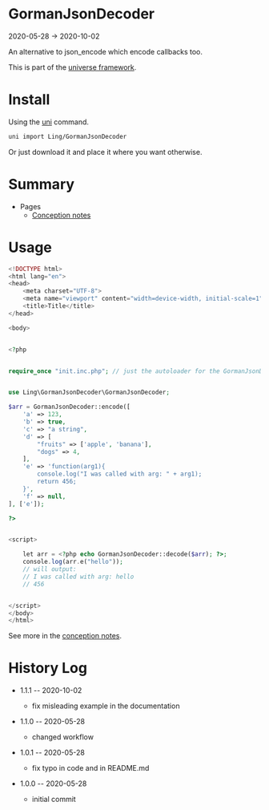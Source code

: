 GormanJsonDecoder
===========
2020-05-28 -> 2020-10-02



An alternative to json_encode which encode callbacks too.


This is part of the [universe framework](https://github.com/karayabin/universe-snapshot).


Install
==========
Using the [uni](https://github.com/lingtalfi/universe-naive-importer) command.
```bash
uni import Ling/GormanJsonDecoder
```

Or just download it and place it where you want otherwise.






Summary
===========
- Pages
    - [Conception notes](https://github.com/lingtalfi/GormanJsonDecoder/blob/master/doc/pages/conception-notes.md)


Usage
=========


```php 
<!DOCTYPE html>
<html lang="en">
<head>
    <meta charset="UTF-8">
    <meta name="viewport" content="width=device-width, initial-scale=1">
    <title>Title</title>
</head>

<body>


<?php


require_once "init.inc.php"; // just the autoloader for the GormanJsonDecoder


use Ling\GormanJsonDecoder\GormanJsonDecoder;

$arr = GormanJsonDecoder::encode([
    'a' => 123,
    'b' => true,
    'c' => "a string",
    'd' => [
        "fruits" => ['apple', 'banana'],
        "dogs" => 4,
    ],
    'e' => 'function(arg1){
        console.log("I was called with arg: " + arg1);
        return 456;
    }',
    'f' => null,
], ['e']);

?>


<script>

    let arr = <?php echo GormanJsonDecoder::decode($arr); ?>;
    console.log(arr.e("hello"));
    // will output:
    // I was called with arg: hello
    // 456


</script>
</body>
</html>
```


See more in the [conception notes](https://github.com/lingtalfi/GormanJsonDecoder/blob/master/doc/pages/conception-notes.md).





History Log
=============

- 1.1.1 -- 2020-10-02

    - fix misleading example in the documentation
    
- 1.1.0 -- 2020-05-28

    - changed workflow
    
- 1.0.1 -- 2020-05-28

    - fix typo in code and in README.md
    
- 1.0.0 -- 2020-05-28

    - initial commit